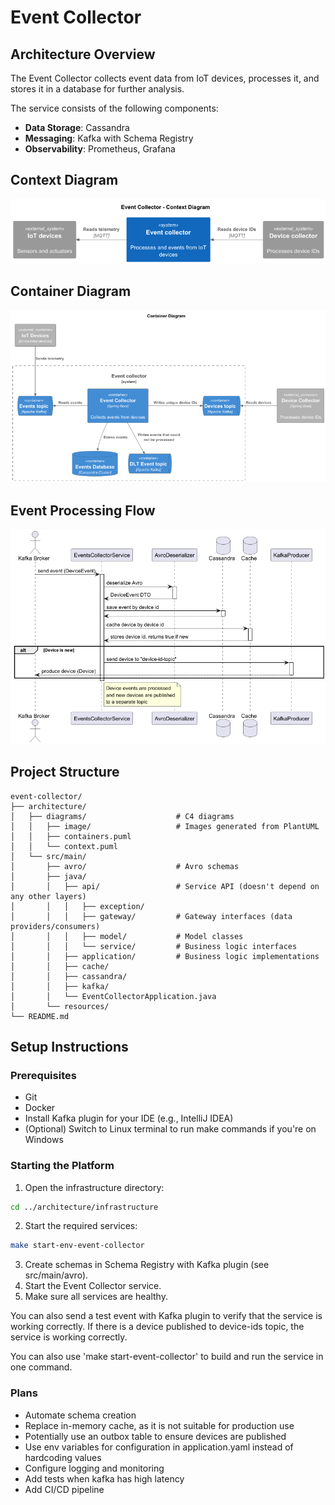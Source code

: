 # Event Collector

## Architecture Overview

The Event Collector collects event data from IoT devices, processes it, and stores it in a database for further analysis.

The service consists of the following components:

- **Data Storage**: Cassandra
- **Messaging**: Kafka with Schema Registry
- **Observability**: Prometheus, Grafana

## Context Diagram

![Diagram](architecture/diagrams/image/context-diagram.png)

## Container Diagram

![Diagram](architecture/diagrams/image/container-diagram.png)

## Event Processing Flow

![Diagram](architecture/diagrams/image/consume-event-flow.png)

## Project Structure

```plaintext
event-collector/
├── architecture/
│   ├── diagrams/                    # C4 diagrams
│   │   ├── image/                   # Images generated from PlantUML
│   │   ├── containers.puml
│   │   └── context.puml
│   └── src/main/
│       ├── avro/                    # Avro schemas
│       ├── java/
│       │   ├── api/                 # Service API (doesn't depend on any other layers)
│       │   │   ├── exception/
│       │   │   ├── gateway/         # Gateway interfaces (data providers/consumers)
│       │   │   ├── model/           # Model classes
│       │   │   └── service/         # Business logic interfaces
│       │   ├── application/         # Business logic implementations
│       │   ├── cache/               
│       │   ├── cassandra/           
│       │   ├── kafka/               
│       │   └── EventCollectorApplication.java
│       └── resources/
└── README.md
```

## Setup Instructions

### Prerequisites

- Git
- Docker
- Install Kafka plugin for your IDE (e.g., IntelliJ IDEA)
- (Optional) Switch to Linux terminal to run make commands if you're on Windows

### Starting the Platform

1. Open the infrastructure directory:
```bash
cd ../architecture/infrastructure
```
2. Start the required services:
```bash
make start-env-event-collector
```

3. Create schemas in Schema Registry with Kafka plugin (see src/main/avro).
4. Start the Event Collector service.
5. Make sure all services are healthy. 

You can also send a test event with Kafka 
plugin to verify that the service is working correctly. If there is a device 
published to device-ids topic, the service is working correctly.

You can also use 'make start-event-collector' to build and run the service in one command.

### Plans

- Automate schema creation
- Replace in-memory cache, as it is not suitable for production use
- Potentially use an outbox table to ensure devices are published
- Use env variables for configuration in application.yaml instead of hardcoding values
- Configure logging and monitoring
- Add tests when kafka has high latency
- Add CI/CD pipeline